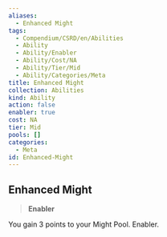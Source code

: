 ```yaml
---
aliases:
  - Enhanced Might
tags:
  - Compendium/CSRD/en/Abilities
  - Ability
  - Ability/Enabler
  - Ability/Cost/NA
  - Ability/Tier/Mid
  - Ability/Categories/Meta
title: Enhanced Might
collection: Abilities
kind: Ability
action: false
enabler: true
cost: NA
tier: Mid
pools: []
categories:
  - Meta
id: Enhanced-Might
---
```

## Enhanced Might    
>**Enabler**  
    
You gain 3 points to your Might Pool. Enabler.
